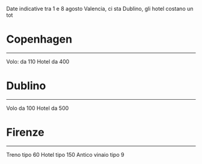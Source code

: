 Date indicative tra 1 e 8 agosto
Valencia, ci sta
Dublino, gli hotel costano un tot

# Copenhagen
---
Volo: da 110
Hotel da 400

# Dublino
---
Volo da 100
Hotel da 500

# Firenze
---
Treno tipo 60
Hotel tipo 150
Antico vinaio tipo 9